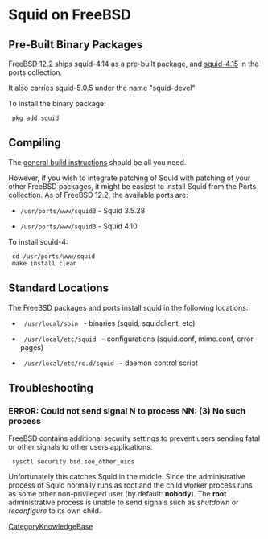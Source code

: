 # Squid on FreeBSD

## Pre-Built Binary Packages

FreeBSD 12.2 ships squid-4.14 as a pre-built package, and
[squid-4.15](http://www.freebsd.org/cgi/ports.cgi?query=^squid&stype=name)
in the ports collection.

It also carries squid-5.0.5 under the name "squid-devel"

To install the binary package:

``` 
 pkg add squid
```

## Compiling

The [general build
instructions](/SquidFaq/CompilingSquid)
should be all you need.

However, if you wish to integrate patching of Squid with patching of
your other FreeBSD packages, it might be easiest to install Squid from
the Ports collection. As of FreeBSD 12.2, the available ports are:

  - `/usr/ports/www/squid3` - Squid 3.5.28

  - `/usr/ports/www/squid3` - Squid 4.10

To install squid-4:

``` 
 cd /usr/ports/www/squid
 make install clean
```

## Standard Locations

The FreeBSD packages and ports install squid in the following locations:

  - `  /usr/local/sbin  ` - binaries (squid, squidclient, etc)

  - `  /usr/local/etc/squid  ` - configurations (squid.conf, mime.conf,
    error pages)

  - `  /usr/local/etc/rc.d/squid  ` - daemon control script

## Troubleshooting

### ERROR: Could not send signal N to process NN: (3) No such process

FreeBSD contains additional security settings to prevent users sending
fatal or other signals to other users applications.

``` 
 sysctl security.bsd.see_other_uids
```

Unfortunately this catches Squid in the middle. Since the administrative
process of Squid normally runs as root and the child worker process runs
as some other non-privileged user (by default: **nobody**). The **root**
administrative process is unable to send signals such as *shutdown* or
*reconfigure* to its own child.

[CategoryKnowledgeBase](/CategoryKnowledgeBase)

